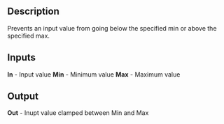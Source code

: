 ## Description
Prevents an input value from going below the specified min or above the specified max.

## Inputs
**In** - Input value
**Min** - Minimum value
**Max** - Maximum value


## Output
**Out** - Inupt value clamped between Min and Max
